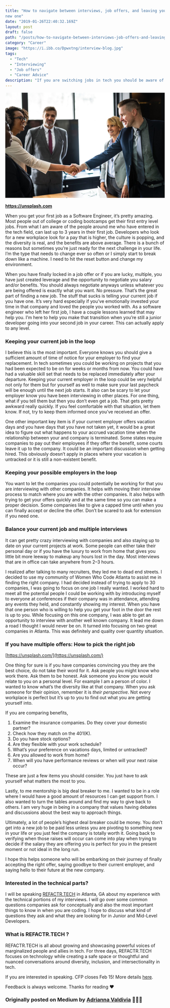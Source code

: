 ```yaml
---
title: "How to navigate between interviews, job offers, and leaving your company for a
new one"
date: "2019-01-26T22:40:32.169Z"
layout: post
draft: false
path: "/posts/how-to-navigate-between-interviews-job-offers-and-leaving-your-company-for-a-new-one/"
category: "Career"
image: "https://i.ibb.co/Dpwxtng/interview-blog.jpg"
tags:
  - "Tech"
  - "Interviewing"
  - "Job offers"
  - "Career Advice"
description: "If you are switching jobs in tech you should be aware of how to leave your current job, how to handle interviewing, and what do if you have multiple offers. I'll break it down for you here."
---
```


![](interview_blog.jpeg)

<b>https://unsplash.com</b>

When you get your first job as a Software Engineer, it’s pretty amazing. Most
people out of college or coding bootcamps get their first entry level jobs. From
what I am aware of the people around me who have entered in the tech field, can
last up to 3 years in their first job. Developers who look for a new workplace
look for a pay that is higher, the culture is popping, and the diversity is
real, and the benefits are above average. There is a bunch of reasons but
sometimes you’re just ready for the next challenge in your life. I’m the type
that needs to change ever so often or I simply start to break down like a
machine. I need to hit the reset button and change my environment.

When you have finally locked in a job offer or if you are lucky, multiple, you
have just created leverage and the opportunity to negotiate you salary and/or
benefits. You should always negotiate anyways unless whatever you are being
offered is exactly what you want. No pressure. That’s the great part of finding
a new job. The stuff that sucks is telling your current job if you have one.
It’s very hard especially if you’ve emotionally invested your time in that
company and loved the people you worked with. As a software engineer who left
her first job, I have a couple lessons learned that may help you. I’m here to
help you make that transition when you’re still a junior developer going into
your second job in your career. This can actually apply to any level.

### **Keeping your current job in the loop**

I believe this is the most important. Everyone knows you should give a
sufficient amount of time of notice for your employer to find your replacement.
In tech sometimes you could be working on projects that you had been expected to
be on for weeks or months from now. You could have had a valuable skill set that
needs to be replaced immediately after your departure. Keeping your current
employer in the loop could be very helpful not only for them but for yourself as
well to make sure your last paycheck will be enough until the next job starts.
It also can be scary to let your employer know you have been interviewing in
other places. For one thing, what if you tell them but then you don’t even get a
job. That gets pretty awkward really quickly. If you feel comfortable with that
situation, let them know. If not, try to keep them informed once you’ve received
an offer.

One other important key item is if your current employer offers vacation days
and you have days that you have not taken yet, it would be a great idea to
figure out what happens to your accrued vacation time when the relationship
between your and company is terminated. Some states require companies to pay out
their employees if they offer the benefit, some courts leave it up to the
company. It could be an important discussion when getting hired. This obviously
doesn’t apply in places where your vacation is untracked or it is still a
non-existent benefit.

### Keeping your possible employers in the loop

You want to let the companies you could potentially be working for that you are
interviewing with other companies. It helps with moving their interview process
to match where you are with the other companies. It also helps with trying to
get your offers quickly and at the same time so you can make a proper decision.
Some companies like to give a capped time until when you can finally accept or
decline the offer. Don’t be scared to ask for extension if you need one.

### Balance your current job and multiple interviews

It can get pretty crazy interviewing with companies and also staying up to date
on your current projects at work. Some people can either take their personal day
or if you have the luxury to work from home that gives you little bit more
leeway to makeup any hours lost in the day. Most interviews that are in office
can take anywhere from 2–3 hours.

I realized after talking to many recruiters, they led me to dead end streets. I
decided to use my community of Women Who Code Atlanta to assist me in finding
the right company. I had decided instead of trying to apply to 30 companies, I
was going to focus on one job I really wanted. I worked hard to meet all the
potential people I could be working with by introducing myself to everyone at
conferences if their company was in attendance, attending any events they held,
and constantly showing my interest. When you have that one person who is willing
to help you get your foot in the door the rest is up to you. While focusing on
this one company, I was able to get an opportunity to interview with another
well known company. It lead me down a road I thought I would never be on. It
turned into focusing on two great companies in Atlanta. This was definitely and
quality over quantity situation.

### If you have multiple offers: How to pick the right job

<span class="figcaption_hack">[https://unsplash.com/](https://unsplash.com/)</span>

One thing for sure is if you have companies convincing you they are the best
choice, do not take their word for it. Ask people you might know who work there.
Ask them to be honest. Ask someone you know you would relate to you on a
personal level. For example I am a person of color. I wanted to know what’s the
diversity like at that company. When you ask someone for their opinion, remember
it is _their perspective_. Not every workplace is perfect but it’s up to you to
find out what you are getting yourself into.

If you are comparing benefits,

1.  Examine the insurance companies. Do they cover your domestic partner?
1.  Check how they match on the 401(K).
1.  Do you have stock options?
1.  Are they flexible with your work schedule?
1.  What’s your preference on vacations days, limited or untracked?
1.  Are you allowed to work from home?
1.  When will you have performance reviews or when will your next raise occur?

These are just a few items you should consider. You just have to ask yourself
what matters the most to you.

Lastly, to me mentorship is big deal breaker to me. I wanted to be in a role
where I would have a good amount of resources I can get support from. I also
wanted to turn the tables around and find my way to give back to others. I am
very huge in being in a company that values having debates and discussions about
the best way to approach things.

Ultimately, a lot of people’s highest deal breaker could be money. You don’t get
into a new job to be paid less unless you are pivoting to something new in your
life or you just feel the company is totally worth it. Going back to verifying
when those raises will occur can come into play when trying to decide if the
salary they are offering you is perfect for you in the present moment or not
ideal in the long run.

I hope this helps someone who will be embarking on their journey of finally
accepting the right offer, saying goodbye to their current employer, and saying
hello to their future at the new company.

### **Interested in the technical parts?**

I will be speaking [REFACTR.TECH](http://refactr.tech/) in Atlanta, GA about my
experience with the technical portions of my interviews. I will go over some
common questions companies ask for conceptually and also the most important
things to know in when you are coding. I hope to discuss what kind of questions
they ask and what they are looking for in Junior and Mid-Level Developers.

### What is REFACTR.TECH ?

REFACTR.TECH is all about growing and showcasing powerful voices of marginalized
people and allies in tech. For three days, REFACTR.TECH focuses on technology
while creating a safe space or thoughtful and nuanced conversations around
diversity, inclusion, and intersectionality in tech.

If you are interested in speaking. CFP closes Feb 15! More details
[here](https://cfp.connectevents.io/en/refactr2019/cfp/session/new).

Feedback is always welcome. Thanks for reading ❤️

### Originally posted on Medium by [Adrianna Valdivia](https://medium.com/@adrianna.valdivia) 👩🏽‍💻
